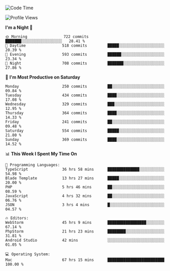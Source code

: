 <!--START_SECTION:waka-->
![Code Time](http://img.shields.io/badge/Code%20Time-1%2C519%20hrs%2051%20mins-blue)

![Profile Views](http://img.shields.io/badge/Profile%20Views-11-blue)

**I'm a Night 🦉** 

```text
🌞 Morning                722 commits         ███████░░░░░░░░░░░░░░░░░░   28.41 % 
🌆 Daytime                518 commits         █████░░░░░░░░░░░░░░░░░░░░   20.39 % 
🌃 Evening                593 commits         ██████░░░░░░░░░░░░░░░░░░░   23.34 % 
🌙 Night                  708 commits         ███████░░░░░░░░░░░░░░░░░░   27.86 % 
```
📅 **I'm Most Productive on Saturday** 

```text
Monday                   250 commits         ██░░░░░░░░░░░░░░░░░░░░░░░   09.84 % 
Tuesday                  434 commits         ████░░░░░░░░░░░░░░░░░░░░░   17.08 % 
Wednesday                329 commits         ███░░░░░░░░░░░░░░░░░░░░░░   12.95 % 
Thursday                 364 commits         ████░░░░░░░░░░░░░░░░░░░░░   14.33 % 
Friday                   241 commits         ██░░░░░░░░░░░░░░░░░░░░░░░   09.48 % 
Saturday                 554 commits         █████░░░░░░░░░░░░░░░░░░░░   21.80 % 
Sunday                   369 commits         ████░░░░░░░░░░░░░░░░░░░░░   14.52 % 
```


📊 **This Week I Spent My Time On** 

```text
💬 Programming Languages: 
TypeScript               36 hrs 58 mins      ██████████████░░░░░░░░░░░   54.98 % 
Blade Template           13 hrs 27 mins      █████░░░░░░░░░░░░░░░░░░░░   20.00 % 
PHP                      5 hrs 46 mins       ██░░░░░░░░░░░░░░░░░░░░░░░   08.59 % 
JavaScript               4 hrs 32 mins       ██░░░░░░░░░░░░░░░░░░░░░░░   06.76 % 
JSON                     3 hrs 4 mins        █░░░░░░░░░░░░░░░░░░░░░░░░   04.57 % 

🔥 Editors: 
WebStorm                 45 hrs 9 mins       █████████████████░░░░░░░░   67.14 % 
PhpStorm                 21 hrs 23 mins      ████████░░░░░░░░░░░░░░░░░   31.81 % 
Android Studio           42 mins             ░░░░░░░░░░░░░░░░░░░░░░░░░   01.05 % 

💻 Operating System: 
Mac                      67 hrs 15 mins      █████████████████████████   100.00 % 
```


<!--END_SECTION:waka-->

